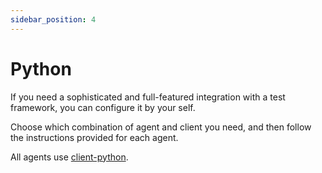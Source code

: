 ```yaml
---
sidebar_position: 4
---
```


# Python

If you need a sophisticated and full-featured integration with a test framework, you can configure it by your self.

Choose which combination of agent and client you need, and then follow the instructions provided for each agent.

All agents use [client-python](https://github.com/reportportal/client-Python).
